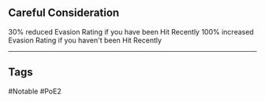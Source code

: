 ## Careful Consideration
30% reduced Evasion Rating if you have been Hit Recently
100% increased Evasion Rating if you haven't been Hit Recently

---
## Tags
#Notable
#PoE2
